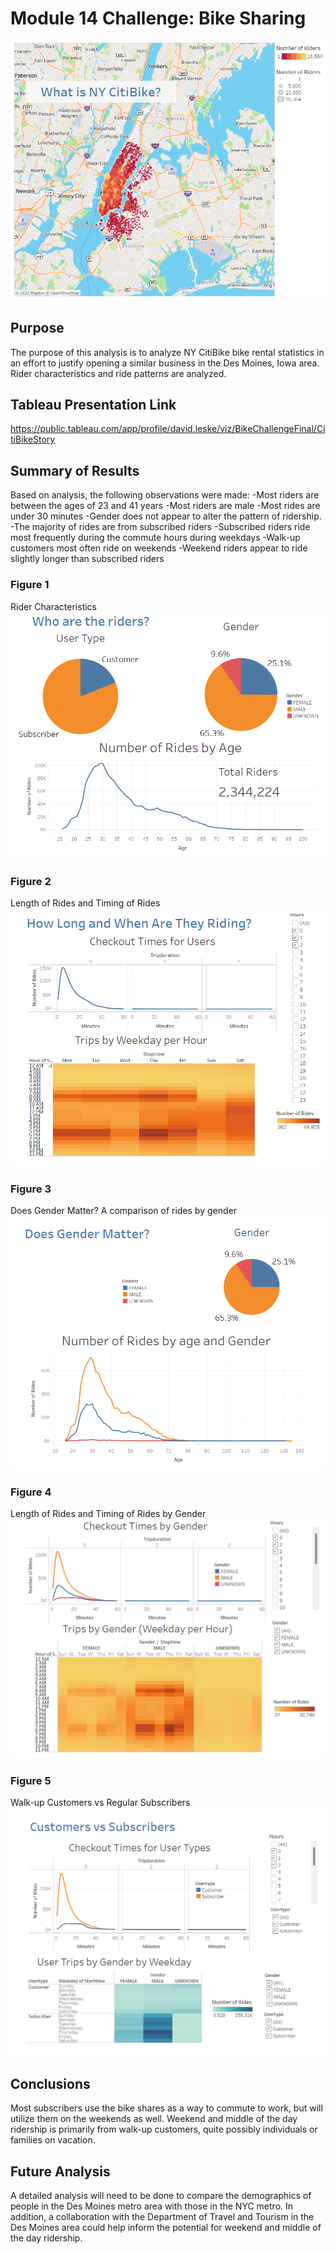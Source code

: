 # Module 14 Challenge: Bike Sharing

![Map of NYC](/Resources/BikeA.png)

## Purpose
The purpose of this analysis is to analyze NY CitiBike bike rental statistics in an effort to justify opening a similar business in the Des Moines, Iowa area. Rider characteristics and ride patterns are analyzed.

## Tableau Presentation Link
https://public.tableau.com/app/profile/david.leske/viz/BikeChallengeFinal/CitiBikeStory

## Summary of Results
Based on analysis, the following observations were made:
-Most riders are between the ages of 23 and 41 years
-Most riders are male
-Most rides are under 30 minutes
-Gender does not appear to alter the pattern of ridership.
-The majority of rides are from subscribed riders
-Subscribed riders ride most frequently during the commute hours during weekdays
-Walk-up customers most often ride on weekends
-Weekend riders appear to ride slightly longer than subscribed riders

### Figure 1
Rider Characteristics
![Figure 1](/Resources/Bike1.png)

### Figure 2
Length of Rides and Timing of Rides
![Figure 2](/Resources/Bike2.png)

### Figure 3
Does Gender Matter? A comparison of rides by gender
![Figure 3](/Resources/Bike3.png)

### Figure 4
Length of Rides and Timing of Rides by Gender
![Figure 4](/Resources/Bike4.png)

### Figure 5
Walk-up Customers vs Regular Subscribers
![Figure 5](/Resources/Bike5.png)


## Conclusions
Most subscribers use the bike shares as a way to commute to work, but will utilize them on the weekends as well. Weekend and middle of the day ridership is primarily from walk-up customers, quite possibly individuals or families on vacation.

## Future Analysis
A detailed analysis will need to be done to compare the demographics of people in the Des Moines metro area with those in the NYC metro.  In addition, a collaboration with the Department of Travel and Tourism in the Des Moines area could help inform the potential for weekend and middle of the day ridership.